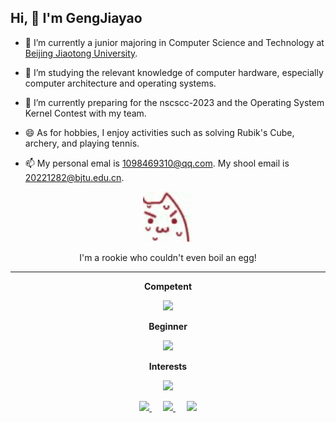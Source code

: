 ## Hi, 👋 I'm GengJiayao

<!--
<p align="center">
  <a href="https://github.com/gengjiayao" class="rich-diff-level-one">
    <img src="https://github-readme-stats.vercel.app/api?username=gengjiayao&title_color=333&text_color=777" alt="GengJiayao's Stats" >
    <!-- &hide=issues
    <img src="https://github-readme-stats.vercel.app/api?username=gengjiayao&hide=issues&title_color=333&text_color=777" alt="GengJiayao's Stats" >
  </a>
</p>
-->

- 🔭 I’m currently a junior majoring in Computer Science and Technology at [Beijing Jiaotong University](https://www.bjtu.edu.cn).

- 🌱 I’m studying the relevant knowledge of computer hardware, especially computer architecture and operating systems.

- 👯 I’m currently preparing for the nscscc-2023 and the Operating System Kernel Contest with my team.

- 😄 As for hobbies, I enjoy activities such as solving Rubik's Cube, archery, and playing tennis.

- 📫 My personal emal is 1098469310@qq.com. My shool email is 20221282@bjtu.edu.cn.

<p align="center"> 
  <img src="./IMG_6632.GIF" width="80px"/>
</p>

<p align="center"> 
  I'm a rookie who couldn't even boil an egg!
</p>

---

<p align="center"> 
  <strong> Competent </strong>
</p>

<p align="center">
  <a href="https://skillicons.dev">
    <img src="https://skillicons.dev/icons?i=cpp,c,py,docker,mysql" />
  </a>
</p>

<p align="center"> 
  <strong> Beginner </strong>
</p>

<p align="center">
  <a href="https://skillicons.dev">
    <img src="https://skillicons.dev/icons?i=scala,java,vim,git,html,css,latex" />
  </a>
</p>

<p align="center"> 
  <strong> Interests </strong>
</p>

<p align="center">
  <a href="https://skillicons.dev">
    <img src="https://skillicons.dev/icons?i=linux,unity" />
  </a>
</p>

<p align="center">
  <a href="https://space.bilibili.com/323342686" target="_blank" alt="Bilibili" title="Bilibili">
    <img src="https://user-images.githubusercontent.com/29084184/166415345-91925d37-c66f-448f-8d75-c8355fe0b692.png" width="30px"/>
  </a>
   &emsp;
  <a href="https://www.zhihu.com/people/geng-jiao-40" target="_blank" alt="Zhihu" title="Zhihu">
    <img src="https://img.icons8.com/material-two-tone/50/000000/zhihu.png" width="28px"/>
  </a>
  &emsp;
  <a href="https://www.youtube.com/channel/UCxFkZjbpt0KyhEv1d342SQQ" target="_blank" alt="YouTube" title="YouTube">
    <img src="https://img.icons8.com/ios-filled/50/000000/youtube-play.png" width="30px"/>
  </a>
</p>
